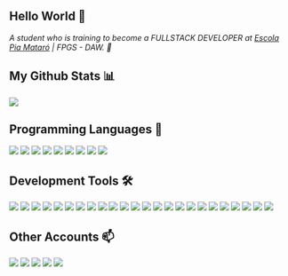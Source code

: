 <h2>Hello World 👋</h2> 
<p><em>A student who is training to become a FULLSTACK DEVELOPER at <a href="https://mataro.escolapia.cat">Escola Pia Mataró</a> | FPGS - DAW. 💫</br>
</em></p>

<h2>My Github Stats 📊</h2>

  <a href="https://github.com/GALLEGOOOO">
    <img src="https://github-readme-stats.vercel.app/api?username=GALLEGOOOO&show_icons=true&count_color=fff&icon_color=737373&text_color=737373&bg_color=737373_private=true&border_color=007bff&border_width=10"/>    </a>

<h2>Programming Languages 🚀</h2>
<a href="https://developer.mozilla.org/en-US/docs/Web/CSS"><img src="https://img.shields.io/badge/CSS-%23197BC9.svg?style=for-the-badge&logo=css3&logoColor=white"/></a>
<a href="https://developer.mozilla.org/en-US/docs/Web/JavaScript"><img src="https://img.shields.io/badge/JavaScript-%23F7DF1E.svg?style=for-the-badge&logo=javascript&logoColor=black"/></a>
<a href="https://www.java.com/"><img src="https://img.shields.io/badge/Java-%23E51F24.svg?style=for-the-badge"/></a>
<a href="https://www.python.org/"><img src="https://img.shields.io/badge/Python-%233776AB.svg?style=for-the-badge&logo=python&logoColor=white"/></a>
<a href="https://www.php.net/"><img src="https://img.shields.io/badge/PHP-%23777BB4.svg?style=for-the-badge&logo=php&logoColor=white"/></a>
<a href="https://www.mysql.com/"><img src="https://img.shields.io/badge/SQL-%23F89720.svg?style=for-the-badge&logo=mysql&logoColor=white"/></a>
<a href="https://www.w3.org/XML/"><img src="https://img.shields.io/badge/XML-%230097D6.svg?style=for-the-badge&logo=xml&logoColor=white"/></a>
<a href="https://www.json.org/"><img src="https://img.shields.io/badge/JSON-%23000000.svg?style=for-the-badge&logo=json&logoColor=white"/></a>
<a href="https://vuejs.org/"><img src="https://img.shields.io/badge/Vue.js-%234FC08D.svg?style=for-the-badge&logo=vue.js&logoColor=white"/></a>

<h2>Development Tools 🛠️</h2>
<a href="https://developer.mozilla.org/en-US/docs/Web/HTML"><img src="https://img.shields.io/badge/HTML-%23E34F26.svg?style=for-the-badge&logo=html5&logoColor=white"/></a>
<a href="https://www.sublimetext.com/"><img src="https://img.shields.io/badge/Sublime%20Text-%23FF9800.svg?style=for-the-badge&logo=sublimetext&logoColor=white"/></a>
<a href="https://code.visualstudio.com/"><img src="https://img.shields.io/badge/Visual%20Studio-%230093FF.svg?style=for-the-badge&logo=visualstudiocode&logoColor=white"/></a>
<a href="https://www.eclipse.org/"><img src="https://img.shields.io/badge/Eclipse%20IDE-%2300A98F.svg?style=for-the-badge&logo=eclipseide&logoColor=white"/></a>
<a href="https://www.spyder-ide.org/"><img src="https://img.shields.io/badge/Spyder-%232E5D5F.svg?style=for-the-badge&logo=spyderide&logoColor=white"/></a>
<a href="https://www.docker.com/"><img src="https://img.shields.io/badge/Docker-%230072C6.svg?style=for-the-badge&logo=docker&logoColor=white"/></a>
<a href="https://laragon.org/"><img src="https://img.shields.io/badge/Laragon-%232496ED.svg?style=for-the-badge&logo=laragon&logoColor=white"/></a>
<a href="https://github.com/"><img src="https://img.shields.io/badge/GitHub-%23181717.svg?style=for-the-badge&logo=github&logoColor=white"/></a>
<a href="https://git-scm.com/"><img src="https://img.shields.io/badge/Git-%23F05032.svg?style=for-the-badge&logo=git&logoColor=white"/></a>
<a href="https://nodejs.org/"><img src="https://img.shields.io/badge/Node.js-%23339933.svg?style=for-the-badge&logo=node.js&logoColor=white"/></a>
<a href="https://jquery.com/"><img src="https://img.shields.io/badge/jQuery-%230769AD.svg?style=for-the-badge&logo=jquery&logoColor=white"/></a>
<a href="https://getbootstrap.com/"><img src="https://img.shields.io/badge/Bootstrap-%237952B3.svg?style=for-the-badge&logo=bootstrap&logoColor=white"/></a>
<a href="https://docs.microsoft.com/en-us/powershell/"><img src="https://img.shields.io/badge/PowerShell-%231A61A9.svg?style=for-the-badge&logo=powershell&logoColor=white"/></a>
<a href="https://www.npmjs.com/"><img src="https://img.shields.io/badge/NPM-%23CB3837.svg?style=for-the-badge&logo=npm&logoColor=white"/></a>
<a href="https://www.adobe.com/products/photoshop.html"><img src="https://img.shields.io/badge/Adobe%20Photoshop-%230075FF.svg?style=for-the-badge&logo=adobe-photoshop&logoColor=white"/></a>
<a href="https://www.mongodb.com/"><img src="https://img.shields.io/badge/MongoDB-%234ea94b.svg?style=for-the-badge&logo=mongodb&logoColor=white"/></a>
<a href="https://es.react.dev/"><img src="https://img.shields.io/badge/React-%2361DAFB.svg?style=for-the-badge&logo=react&logoColor=white"/></a>
<a href="https://www.heidisql.com/"><img src="https://img.shields.io/badge/HeidiSQL-%23EA4AAA.svg?style=for-the-badge&logo=heidisql&logoColor=white"/></a>
<a href="https://babeljs.io/"><img src="https://img.shields.io/badge/Babel-%23F9DC3E.svg?style=for-the-badge&logo=babel&logoColor=black"/></a>
<a href="https://laravel.com/"><img src="https://img.shields.io/badge/Laravel-%23FF2D20.svg?style=for-the-badge&logo=laravel&logoColor=white"/></a>
<a href="https://www.scriptcase.net/"><img src="https://img.shields.io/badge/Scriptcase-%23FFC433.svg?style=for-the-badge&logo=scriptcase&logoColor=white"/></a>
<a href="https://www.mysql.com/products/workbench/"><img src="https://img.shields.io/badge/MySQL%20Workbench-%2300A5F0.svg?style=for-the-badge&logo=mysql&logoColor=white"/></a>
<a href="https://www.virtualbox.org/"><img src="https://img.shields.io/badge/VirtualBox-%231563FF.svg?style=for-the-badge&logo=virtualbox&logoColor=white"/></a>
<a href="https://nginx.org/"><img src="https://img.shields.io/badge/Nginx-%23009639.svg?style=for-the-badge&logo=nginx&logoColor=white"/></a>

<h2>Other Accounts 📫</h2>
<a href="https://www.linkedin.com/in/arnau-gallego-bassas-103246256/"><img src="https://img.shields.io/badge/linkedin-%230077B5.svg?&style=for-the-badge&logo=linkedin&logoColor=white"/></a>
<a href="mailto:arnaugb27.agb@gmail.com"><img src="https://img.shields.io/badge/Gmail-%23ED4133.svg?style=for-the-badge&logo=gmail&logoColor=white"/></a>
<a href="https://open.spotify.com/user/arnaugamerz" target="_blank"><img src="https://img.shields.io/badge/Spotify-%231ED760.svg?&style=for-the-badge&logo=spotify&logoColor=white"></a>
<a href="https://discord.com/users/1103345973524172880"><img src="https://img.shields.io/badge/Discord-7289DA?style=for-the-badge&logo=discord&logoColor=white"/></a>
<a href="https://paypal.me/arnaugallegob"><img src="https://img.shields.io/badge/PayPal-0093FF?style=for-the-badge&logo=paypal&logoColor=white"/></a>

